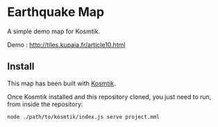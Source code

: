 # Earthquake Map

A simple demo map for Kosmtik.

Demo : http://tiles.kupaia.fr/article10.html

## Install

This map has been built with [Kosmtik](https://github.com/kosmtik/kosmtik).

Once Kosmtik installed and this repository cloned, you just need to run, from
inside the repository:

    node ./path/to/kosmtik/index.js serve project.mml
